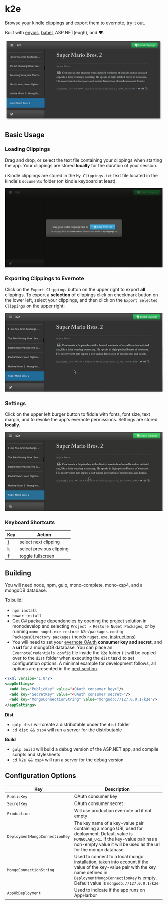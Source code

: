 # k2e

Browse your kindle clippings and export them to evernote, [try it out](https://k2e.apphb.com).

Built with [enyojs](http://enyojs.com/), [babel](https://babeljs.io/), ASP.NET(eugh), and :heart:.

![app screenshot](screenshots/k2e.png)

## Basic Usage

### Loading Clippings

Drag and drop, or select the text file containing your clippings when starting the app. Your clippings are stored **locally** for the duration of your session.

:information_source: Kindle clippings are stored in the `My Clippings.txt` text file located in the kindle's `documents` folder (on kindle keyboard at least).

![adding clippings](screenshots/add-clippings.gif) 

### Exporting Clippings to Evernote

Click on the `Export Clippings` button on the upper right to export **all** clippings. To export a **selection** of clippings click on checkmark button on the lower left, select your clippings, and then click on the `Export Selected Clippings` on the upper right:

![exporting selected clippings](screenshots/export-selected.gif)

### Settings

Click on the upper left burger button to fiddle with fonts, font size, text margin, and to revoke the app's evernote permissions. Settings are stored **locally**.

![settings](screenshots/settings.gif)


### Keyboard Shortcuts

Key          | Action
-------------|-------------------------
<kbd>j</kbd> | select next clipping
<kbd>k</kbd> | select previous clipping
<kbd>f</kbd> | toggle fullscreen

## Building

You will need node, npm, gulp, mono-complete, mono-xsp4, and a mongoDB database.

To build:

* `npm install`
* `bower install`
* Get C# package dependencies by opening the project solution in monodevelop and selecting `Project > Restore NuGet Packages`, or by running `mono nuget.exe restore k2e/packages.config -PackagesDirectory packages` (needs `nuget.exe`, [instructions](https://docs.nuget.org/consume/nuget-faq))
* You will need to set your [evernote OAuth](https://dev.evernote.com/doc/articles/authentication.php) **consumer key and secret**, and a **url** for a mongoDB database. You can place an `EvernoteCredentials.config` file inside the `k2e` folder (it will be copied over to the `dist` folder when executing the `dist` task) to set configuration options. A minimal example for development follows, all options are presented in the [next section](#configuration-options).

```xml
<?xml version="1.0"?>
<appSettings>
  <add key="PublicKey" value="<OAuth consumer key>"/>
  <add key="SecretKey" value="<OAuth consumer secret>"/>
  <add key="MongoConnectionString" value="mongodb://127.0.0.1/k2e"/>
</appSettings>

```

**Dist**

* `gulp dist` will create a distributable under the `dist` folder
* `cd dist && xsp4` will run a server for the distributable

**Build**

* `gulp build` will build a debug version of the ASP.NET app, and compile scripts and stylesheets
* `cd k2e && xsp4` will run a server for the debug version


## Configuration Options

Key                            | Description
-------------------------------|-------------------------
`PublicKey`                    | OAuth consumer key
`SecretKey`                    | OAuth consumer secret
`Production`                   | Will use production evernote url if not empty
`DeploymentMongoConnectionKey` | The key name of a key-value pair containing a mongo URI, used for deployment. Default value is `MONGOLAB_URI`. If the key-value pair has a non-empty value it will be used as the url for the mongo database
`MongoConnectionString`        | Used to connect to a local mongo installation, taken into account if the value of the key-value pair with the key name defined in `DeploymentMongoConnectionKey` is empty. Default value is `mongodb://127.0.0.1/k2e`
`AppHbDeployment`              | Used to indicate if the app runs on AppHarbor
